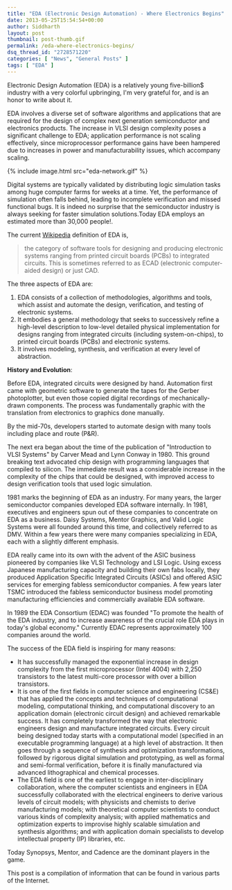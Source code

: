 ```yaml
---
title: "EDA (Electronic Design Automation) - Where Electronics Begins"
date: 2013-05-25T15:54:54+00:00
author: Siddharth
layout: post
thumbnail: post-thumb.gif
permalink: /eda-where-electronics-begins/
dsq_thread_id: "2728571220"
categories: [ "News", "General Posts" ]
tags: [ "EDA" ]
---
```


Electronic Design Automation (EDA) is a relatively young five-billion$ industry with a very colorful upbringing, I'm very grateful for, and is an honor to write about it.

EDA involves a diverse set of software algorithms and applications that are required for the design of complex next generation semiconductor and electronics products. The increase in VLSI design complexity poses a significant challenge to EDA; application performance is not scaling effectively, since microprocessor performance gains have been hampered due to increases in power and manufacturability issues, which accompany scaling.

{% include image.html src="eda-network.gif" %}

Digital systems are typically validated by distributing logic simulation tasks among huge computer farms for weeks at a time. Yet, the performance of simulation often falls behind, leading to incomplete verification and missed functional bugs. It is indeed no surprise that the semiconductor industry is always seeking for faster simulation solutions.Today EDA employs an estimated more than 30,000 people!.

The current [Wikipedia](http://en.wikipedia.org/wiki/Electronic_design_automation) definition of EDA is,

> the category of software tools for designing and producing electronic systems ranging from printed circuit boards (PCBs) to integrated circuits. This is sometimes referred to as ECAD (electronic computer-aided design) or just CAD.

The three aspects of EDA are:

  1. EDA consists of a collection of methodologies, algorithms and tools, which assist and automate the design, verification, and testing of electronic systems.
  2. It embodies a general methodology that seeks to successively refine a high-level description to low-level detailed physical implementation for designs ranging from integrated circuits (including system-on-chips), to printed circuit boards (PCBs) and electronic systems.
  3. It involves modeling, synthesis, and verification at every level of abstraction.

**History and Evolution**:
  
Before EDA, integrated circuits were designed by hand. Automation first came with geometric software to generate the tapes for the Gerber photoplotter, but even those copied digital recordings of mechanically-drawn components. The process was fundamentally graphic with the translation from electronics to graphics done manually.

By the mid-70s, developers started to automate design with many tools including place and route (P&R).
  
The next era began about the time of the publication of "Introduction to VLSI Systems" by Carver Mead and Lynn Conway in 1980. This ground breaking text advocated chip design with programming languages that compiled to silicon. The immediate result was a considerable increase in the complexity of the chips that could be designed, with improved access to design verification tools that used logic simulation.

1981 marks the beginning of EDA as an industry. For many years, the larger semiconductor companies developed EDA software internally. In 1981, executives and engineers spun out of these companies to concentrate on EDA as a business. Daisy Systems, Mentor Graphics, and Valid Logic Systems were all founded around this time, and collectively referred to as DMV. Within a few years there were many companies specializing in EDA, each with a slightly different emphasis.

EDA really came into its own with the advent of the ASIC business pioneered by companies like VLSI Technology and LSI Logic. Using excess Japanese manufacturing capacity and building their own fabs locally, they produced Application Specific Integrated Circuits (ASICs) and offered ASIC services for emerging fabless semiconductor companies. A few years later TSMC introduced the fabless semiconductor business model promoting manufacturing efficiencies and commercially available EDA software.

In 1989 the EDA Consortium (EDAC) was founded "To promote the health of the EDA industry, and to increase awareness of the crucial role EDA plays in today's global economy." Currently EDAC represents approximately 100 companies around the world.

The success of the EDA field is inspiring for many reasons:

  * It has successfully managed the exponential increase in design complexity from the first microprocessor (Intel 4004) with 2,250 transistors to the latest multi-core processor with over a billion transistors.
  * It is one of the first fields in computer science and engineering (CS&E) that has applied the concepts and techniques of computational modeling, computational thinking, and computational discovery to an application domain (electronic circuit design) and achieved remarkable success. It has completely transformed the way that electronic engineers design and manufacture integrated circuits. Every circuit being designed today starts with a computational model (specified in an executable programming language) at a high level of abstraction. It then goes through a sequence of synthesis and optimization transformations, followed by rigorous digital simulation and prototyping, as well as formal and semi-formal verification, before it is finally manufactured via advanced lithographical and chemical processes.
  * The EDA field is one of the earliest to engage in inter-disciplinary collaboration, where the computer scientists and engineers in EDA successfully collaborated with the electrical engineers to derive various levels of circuit models; with physicists and chemists to derive manufacturing models; with theoretical computer scientists to conduct various kinds of complexity analysis; with applied mathematics and optimization experts to improvise highly scalable simulation and synthesis algorithms; and with application domain specialists to develop intellectual property (IP) libraries, etc.

Today Synopsys, Mentor, and Cadence are the dominant players in the game.

This post is a compilation of information that can be found in various parts of the Internet.
